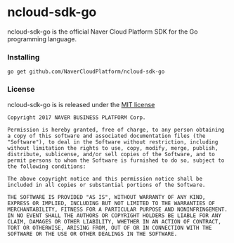 # ncloud-sdk-go

ncloud-sdk-go is the official Naver Cloud Platform SDK for the Go programming language.

### Installing

```
go get github.com/NaverCloudPlatform/ncloud-sdk-go
```

### License

ncloud-sdk-go is is released under the [MIT license](http://github.com/NaverCloudPlatform/ncloud-sdk-go/LICENSE)

```
Copyright 2017 NAVER BUSINESS PLATFORM Corp.

Permission is hereby granted, free of charge, to any person obtaining a copy of this software and associated documentation files (the "Software"), to deal in the Software without restriction, including without limitation the rights to use, copy, modify, merge, publish, distribute, sublicense, and/or sell copies of the Software, and to permit persons to whom the Software is furnished to do so, subject to the following conditions:

The above copyright notice and this permission notice shall be included in all copies or substantial portions of the Software.

THE SOFTWARE IS PROVIDED "AS IS", WITHOUT WARRANTY OF ANY KIND, EXPRESS OR IMPLIED, INCLUDING BUT NOT LIMITED TO THE WARRANTIES OF MERCHANTABILITY, FITNESS FOR A PARTICULAR PURPOSE AND NONINFRINGEMENT. IN NO EVENT SHALL THE AUTHORS OR COPYRIGHT HOLDERS BE LIABLE FOR ANY CLAIM, DAMAGES OR OTHER LIABILITY, WHETHER IN AN ACTION OF CONTRACT, TORT OR OTHERWISE, ARISING FROM, OUT OF OR IN CONNECTION WITH THE SOFTWARE OR THE USE OR OTHER DEALINGS IN THE SOFTWARE.
```
